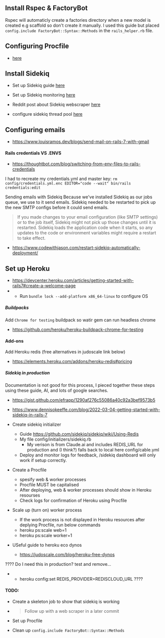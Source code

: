 
## Install Rspec & FactoryBot 
Rspec will automaticly create a factories directory when a new model is created e.g scaffold so don't create it manually. I used this guide but placed `config.include FactoryBot::Syntax::Methods` in the `rails_helper.rb` file.

## Configuring Procfile
* [here](https://railsnotes.xyz/blog/procfile-bin-dev-rails7)

## Install Sidekiq 
* Set up Sidekiq guide [here](https://railsnotes.xyz/blog/adding-redis-and-sidekiq-to-a-ruby-on-rails-app)

* Set up Sidekiq monitoring [here](https://github.com/sidekiq/sidekiq/wiki/Monitoring)

* Reddit post about Sidekiq webscraper [here](spec/models/payment_confirmation_spec.rb)

* configure sidekiq thread pool [here](https://www.rubyguides.com/2015/07/ruby-threads/)

## Configuring emails 
* https://www.louisramos.dev/blogs/send-mail-on-rails-7-with-gmail


#### Rails credentials VS .ENVS
* https://thoughtbot.com/blog/switching-from-env-files-to-rails-credentials

I had to recreate my credentials.yml and master key: `rm config/credentials.yml.enc EDITOR="code --wait" bin/rails credentials:edit`


Sending emails with Sidekiq 
Because we've installed Sidekiq as our jobs queue, we use to it send emails. 
Sidekiq needed to be restarted to pick up the new SMTP configs before it could send emails.

> If you made changes to your email configuration (like SMTP settings) or to the job itself, Sidekiq might not pick up those changes until it is restarted. Sidekiq loads the application code when it starts, so any updates to the code or environment variables might require a restart to take effect.

* https://www.codewithjason.com/restart-sidekiq-automatically-deployment/

## Set up Heroku 
- https://devcenter.heroku.com/articles/getting-started-with-rails7#create-a-welcome-page
- - Run `bundle lock --add-platform x86_64-linux` to configure OS

##### Buildpacks 
Add `Chrome for testing` buildpack so watir gem can run headless chrome 
- https://github.com/heroku/heroku-buildpack-chrome-for-testing

#### Add-ons 
Add Heroku redis (free alternatives in judoscale link below)
- https://elements.heroku.com/addons/heroku-redis#pricing

##### Sidekiq in production
Documentation is not good for this process, I pieced together these steps using these guide, AI, and lots of google searches. 

- https://gist.github.com/efrapp/1290af276c55086a40c92a3bef9573b5
- https://www.dennisokeeffe.com/blog/2022-03-04-getting-started-with-sidekiq-in-rails-7

- Create sidekiq initializer
  - Guide https://github.com/sidekiq/sidekiq/wiki/Using-Redis   
  - My file config/initializers/sidekiq.rb
    - My verison is from Claude.ai and includes REDIS_URL for production and (I think?) falls back to local here config/cable.yml
  - Deploy and monitor logs for feedback, /sidekiq dashboard will only work if setup correctly.
       
- Create a Procfile
  - spesify web & worker processes
  - Procfile MUST be capitalised
  - After deploying, web & worker processes should show in Heroku resourses
  - Check logs for confirmation of Heroku using Procfile
 
- Scale up (turn on) worker process 
  - If the work process is not displayed in Heroku resources after deplying Procfile, run below commands
  - heroku ps:scale web=1
  - heroku ps:scale worker=1

- USeful guide to heroku eco dynos
  - https://judoscale.com/blog/heroku-free-dynos



????
Do I need this in production? test and remove...
- - heroku config:set REDIS_PROVIDER=REDISCLOUD_URL
????


#### TODO:
* Create a skeleton job to show that sidekiq is working
* > Follow up with a web scraper in a later commit

* Set up Procfile

* Clean up `config.include FactoryBot::Syntax::Methods`

